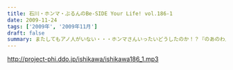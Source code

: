 ```yaml
---
title: 石川・ホンマ・ぶるんのBe-SIDE Your Life! vol.186-1
date: 2009-11-24
tags: ['2009年', '2009年11月']
draft: false
summary: またしてもアノ人がいない・・・ホンマさんいったいどうしたのか！？『のあのわ』を追いかけすぎているとの噂も・・・NAMAE
---
```


http://project-phi.ddo.jp/ishikawa/ishikawa186_1.mp3
